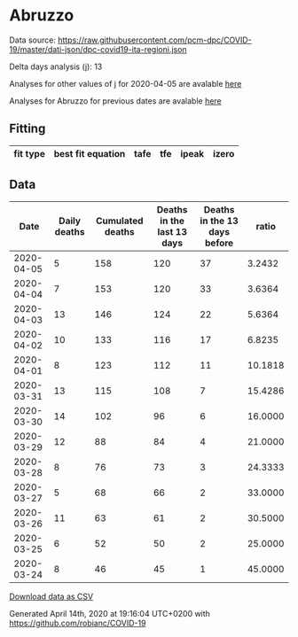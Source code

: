 # Abruzzo

Data source: https://raw.githubusercontent.com/pcm-dpc/COVID-19/master/dati-json/dpc-covid19-ita-regioni.json

Delta days analysis (j): 13

Analyses for other values of j for 2020-04-05 are avalable [here](../2020-04-05/README.md)

Analyses for Abruzzo for previous dates are avalable [here](../README.md)

## Fitting 
|fit type|best fit equation|tafe|tfe|ipeak|izero|
|-------|-----|--------|------|---|---|

## Data
|Date|Daily deaths|Cumulated deaths|Deaths in the last 13 days|Deaths in the 13 days before|ratio|
|----|----------|-----------|-------|--------------------|-----|
|2020-04-05|5|158|120|37|3.2432|
|2020-04-04|7|153|120|33|3.6364|
|2020-04-03|13|146|124|22|5.6364|
|2020-04-02|10|133|116|17|6.8235|
|2020-04-01|8|123|112|11|10.1818|
|2020-03-31|13|115|108|7|15.4286|
|2020-03-30|14|102|96|6|16.0000|
|2020-03-29|12|88|84|4|21.0000|
|2020-03-28|8|76|73|3|24.3333|
|2020-03-27|5|68|66|2|33.0000|
|2020-03-26|11|63|61|2|30.5000|
|2020-03-25|6|52|50|2|25.0000|
|2020-03-24|8|46|45|1|45.0000|

[Download data as CSV](COVID-19_abruzzo_j13_2020-04-05.csv)

Generated April 14th, 2020 at 19:16:04 UTC+0200 with https://github.com/robianc/COVID-19
